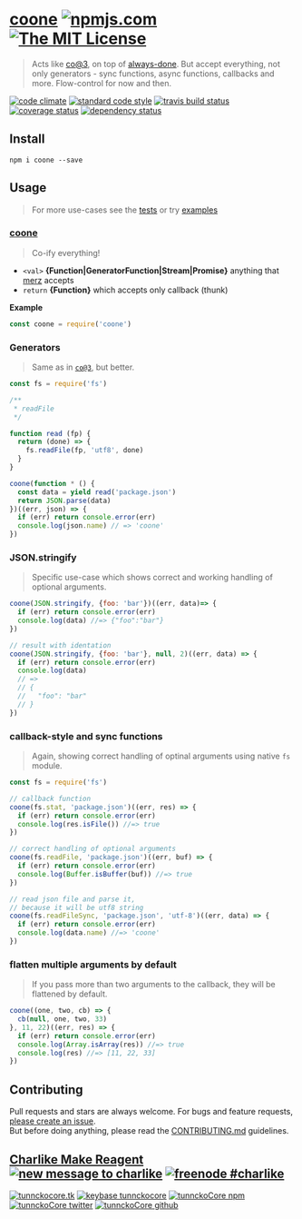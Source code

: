 # [coone][author-www-url] [![npmjs.com][npmjs-img]][npmjs-url] [![The MIT License][license-img]][license-url] 

> Acts like [co@3](https://github.com/tj/co/tree/93fd2bb5e8803fdde15d95b3025b0b134904f4dc), on top of [always-done](https://github.com/hybridables/always-done). But accept everything, not only generators - sync functions, async functions, callbacks and more. Flow-control for now and then.

[![code climate][codeclimate-img]][codeclimate-url] [![standard code style][standard-img]][standard-url] [![travis build status][travis-img]][travis-url] [![coverage status][coveralls-img]][coveralls-url] [![dependency status][david-img]][david-url]


## Install
```
npm i coone --save
```


## Usage
> For more use-cases see the [tests](./test.js) or try [examples](./examples)

### [coone](./index.js#L25)
> Co-ify everything!

- `<val>` **{Function|GeneratorFunction|Stream|Promise}** anything that [merz](https://github.com/hybridables/merz) accepts
- `return` **{Function}** which accepts only callback (thunk)

**Example**

```js
const coone = require('coone')
```

### Generators
> Same as in [`co@3`](https://github.com/tj/co/tree/93fd2bb5e8803fdde15d95b3025b0b134904f4dc), but better.

```js
const fs = require('fs')

/**
 * readFile
 */

function read (fp) {
  return (done) => {
    fs.readFile(fp, 'utf8', done)
  }
}

coone(function * () {
  const data = yield read('package.json')
  return JSON.parse(data)
})((err, json) => {
  if (err) return console.error(err)
  console.log(json.name) // => 'coone'
})
```

### JSON.stringify
> Specific use-case which shows correct and working handling of optional arguments.

```js
coone(JSON.stringify, {foo: 'bar'})((err, data)=> {
  if (err) return console.error(err)
  console.log(data) //=> {"foo":"bar"}
})

// result with identation
coone(JSON.stringify, {foo: 'bar'}, null, 2)((err, data) => {
  if (err) return console.error(err)
  console.log(data)
  // =>
  // {
  //   "foo": "bar"
  // }
})
```

### callback-style and sync functions
> Again, showing correct handling of optinal arguments using native `fs` module.

```js
const fs = require('fs')

// callback function
coone(fs.stat, 'package.json')((err, res) => {
  if (err) return console.error(err)
  console.log(res.isFile()) //=> true
})

// correct handling of optional arguments
coone(fs.readFile, 'package.json')((err, buf) => {
  if (err) return console.error(err)
  console.log(Buffer.isBuffer(buf)) //=> true
})

// read json file and parse it,
// because it will be utf8 string
coone(fs.readFileSync, 'package.json', 'utf-8')((err, data) => {
  if (err) return console.error(err)
  console.log(data.name) //=> 'coone'
})
```

### flatten multiple arguments by default
> If you pass more than two arguments to the callback, they will be flattened by default.

```js
coone((one, two, cb) => {
  cb(null, one, two, 33)
}, 11, 22)((err, res) => {
  if (err) return console.error(err)
  console.log(Array.isArray(res)) //=> true
  console.log(res) //=> [11, 22, 33]
})
```


## Contributing
Pull requests and stars are always welcome. For bugs and feature requests, [please create an issue](https://github.com/hybridables/coone/issues/new).  
But before doing anything, please read the [CONTRIBUTING.md](./CONTRIBUTING.md) guidelines.


## [Charlike Make Reagent](http://j.mp/1stW47C) [![new message to charlike][new-message-img]][new-message-url] [![freenode #charlike][freenode-img]][freenode-url]

[![tunnckocore.tk][author-www-img]][author-www-url] [![keybase tunnckocore][keybase-img]][keybase-url] [![tunnckoCore npm][author-npm-img]][author-npm-url] [![tunnckoCore twitter][author-twitter-img]][author-twitter-url] [![tunnckoCore github][author-github-img]][author-github-url]


[npmjs-url]: https://www.npmjs.com/package/coone
[npmjs-img]: https://img.shields.io/npm/v/coone.svg?label=coone

[license-url]: https://github.com/hybridables/coone/blob/master/LICENSE.md
[license-img]: https://img.shields.io/badge/license-MIT-blue.svg


[codeclimate-url]: https://codeclimate.com/github/hybridables/coone
[codeclimate-img]: https://img.shields.io/codeclimate/github/hybridables/coone.svg

[travis-url]: https://travis-ci.org/hybridables/coone
[travis-img]: https://img.shields.io/travis/hybridables/coone.svg

[coveralls-url]: https://coveralls.io/r/hybridables/coone
[coveralls-img]: https://img.shields.io/coveralls/hybridables/coone.svg

[david-url]: https://david-dm.org/hybridables/coone
[david-img]: https://img.shields.io/david/hybridables/coone.svg

[standard-url]: https://github.com/feross/standard
[standard-img]: https://img.shields.io/badge/code%20style-standard-brightgreen.svg


[author-www-url]: http://www.tunnckocore.tk
[author-www-img]: https://img.shields.io/badge/www-tunnckocore.tk-fe7d37.svg

[keybase-url]: https://keybase.io/tunnckocore
[keybase-img]: https://img.shields.io/badge/keybase-tunnckocore-8a7967.svg

[author-npm-url]: https://www.npmjs.com/~tunnckocore
[author-npm-img]: https://img.shields.io/badge/npm-~tunnckocore-cb3837.svg

[author-twitter-url]: https://twitter.com/tunnckoCore
[author-twitter-img]: https://img.shields.io/badge/twitter-@tunnckoCore-55acee.svg

[author-github-url]: https://github.com/tunnckoCore
[author-github-img]: https://img.shields.io/badge/github-@tunnckoCore-4183c4.svg

[freenode-url]: http://webchat.freenode.net/?channels=charlike
[freenode-img]: https://img.shields.io/badge/freenode-%23charlike-5654a4.svg

[new-message-url]: https://github.com/tunnckoCore/ama
[new-message-img]: https://img.shields.io/badge/ask%20me-anything-green.svg